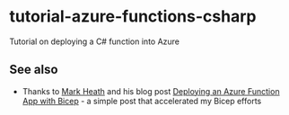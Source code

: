 # tutorial-azure-functions-csharp
Tutorial on deploying a C# function into Azure

## See also

- Thanks to [Mark Heath](https://markheath.net) and his blog post [Deploying an Azure Function App with Bicep](https://markheath.net/post/azure-functions-bicep) - a simple post that accelerated my Bicep efforts